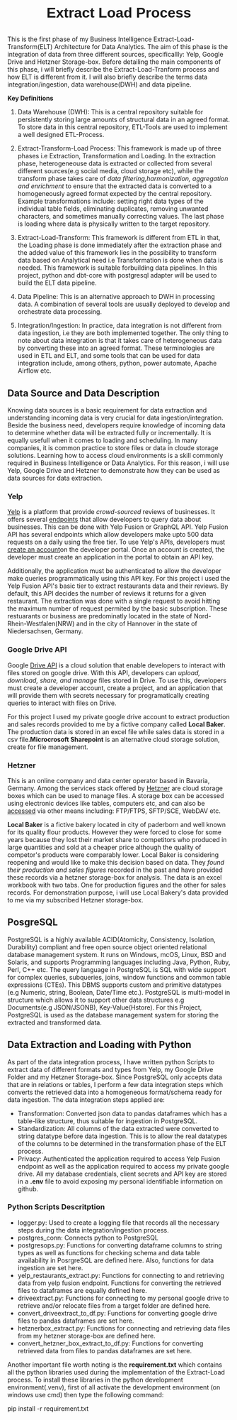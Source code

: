 <link rel="stylesheet" href="background.css">
<h1>
<p style="font-family: Arial, sans-serif; text-align: center; font-size: 2rem"><b>Extract Load Process</b></p>
</h1>
<p>
This is the first phase of my Business Intelligence Extract-Load-Transform(ELT) Architecture for Data Analytics. The aim of this phase is
the integration of data from three different sources, specificallly: Yelp, Google Drive and Hetzner Storage-box. Before detailing the main
components of this phase, i will briefly describe the Extract-Load-Tranform process and how ELT is different from it. I will also briefly
describe the terms data integration/ingestion, data warehouse(DWH) and data pipeline.</p>

**Key Definitions**

1. Data Warehouse (DWH):
This is a central repository suitable for persistently storing large amounts of structural data in an agreed format. To store data in this central repository, ETL-Tools are used to implement a well designed ETL-Process.

2. Extract-Transform-Load Process:
This framework is made up of three phases i.e Extraction, Transformation and Loading. In the extraction phase, heterogeneouse data is extracted
or collected from several different sources(e.g social media, cloud storage etc), while the transform phase takes care of *data filtering,harmonization, aggregation and enrichment* to ensure that the extracted data is converted to a homogeneously agreed format expected by the central repository. Example transformations include: setting right data types of the individual table fields, eliminating duplicates, removing unwanted characters, and sometimes manually correcting values. The last phase is loading where data is physically written to the target repository.

3. Extract-Load-Transform:
This framework is different from ETL in that, the Loading phase is done immediately after the extraction phase and the added value of this framework lies in the possibility to transform data based on Analytical need i.e Transformation is done when data is needed. This framework is suitable forbuilding data pipelines. In this project, python and dbt-core with postgresql adapter will be used to build the ELT data pipeline.

4. Data Pipeline:
This is an alternative approach to DWH in processing data. A combination of several tools are usually deployed to develop and orchestrate data processing. 

4. Integration/Ingestion:
In practice, data integration is not different from data ingestion, i.e they are both implemented together. The only thing to note about data integration
is that it takes care of heterogeneous data by converting these into an agreed format. These terminologies are used in ETL and ELT, and some tools that
can be used for data integration include, among others, python, power automate, Apache Airflow etc.

## Data Source and Data Description
Knowing data sources is a basic requirement for data extraction and understanding incoming data is very crucial for data ingestion/integration. Beside
the business need, developers require knowledge of incoming data to determine whether data will be extracted fully or incrementally. It is equally
usefull when it comes to loading and scheduling. In many companies, it is common practice to store files or data in cloude storage solutions. Learning
how to access cloud environments is a skill commonly required in Business Intelligence or Data Analytics. For this reason, i will use Yelp,
Google Drive and Hetzner to demonstrate how they can be used as data sources for data extraction.

### Yelp
<p>
<a href="https://en.wikipedia.org/wiki/Yelp">Yelp</a> is a platform that provide <em>crowd-sourced</em> reviews of businesses. It offers several <a href='https://docs.developer.yelp.com/docs/getting-started'>endpoints</a> that allow developers to query data about businesses. This can be done with Yelp Fusion or GraphQL API. 
Yelp Fusion API has several endpoints which allow developers make upto 500 data requests on a daily using the free tier. To use Yelp's APIs, 
developers must <a href="https://dash.readme.com/to/yelp-developers/signup">create an account</a>on the developer portal. Once an account is created, the developer must create an application in the portal to obtain an API key.
</p>
<p>
Additionally, the application must be authenticated to allow the developer make queries programmatically using this API key. For this project i used 
the Yelp Fusion API's basic tier to extract restaurants data and their reviews. By default, this API decides the number of reviews it returns for a given 
restaurant. The extraction was done with a single request to avoid hitting the maximum number of request permited by the basic subscription. 
These restuarants or business are predominatly located in the state of Nord-Rhein-Westfalen(NRW) and in the city of Hannover in the state of Niedersachsen, Germany.
</p>

### Google Drive API
Google <a href='https://developers.google.com/workspace/drive'>Drive API</a> is a cloud solution that enable developers to interact with files stored on google drive.
With this API, developers can <em>upload, download, share, and manage</em> files stored in Drive. To use this, developers must create a developer account, create
a project, and an application that will provide them with secrets necessary for programatically creating queries to interact with files on Drive. 
<p>
For this project I used my private google drive account to extract production and sales records provided to me by a fictive company called <b>Local Baker</b>. 
The production data is stored in an excel file while sales data is stored in a csv file.<b>Microcrosoft Sharepoint</b> is an alternative cloud storage solution, create for file management.</p> 

### Hetzner
This is an online company and data center operator based in Bavaria, Germany. Among the services stack offered by <a href='https://www.hetzner.com/'>Hetzner</a> are
cloud storage boxes which can be used to manage files. A storage box can be accessed using electronic devices like tables, computers etc, and can also be 
<a href='https://docs.hetzner.com/storage/storage-box/'>accessed</a> via other means including: FTP/FTPS, SFTP/SCE, WebDAV etc. 
<p><b>Local Baker</b> is a fictive bakery located in city of paderborn and well known for its quality flour products. However they were forced to close for 
some years because they lost their market share to competitors who produced in large quantities and sold at a cheaper price although the quality of competor's 
products were comparably lower. Local Baker is considering reopening and would like to make this decision based on data. They <em>found their production and sales figures</em> 
recorded in the past and have provided these records via a hetzner storage-box for analysis. The data is an excel workbook with two tabs. One for production 
figures and the other for sales records. For demonstration purpose, i will use Local Bakery's data provided to me via my subscribed Hetzner storage-box.</p>

## PosgreSQL 
<p>PostgreSQL is a highly available ACID(Atomicity, Consistency, Isolation, Durability) compliant and free open source object oriented relational database management
system. It runs on Windows, mcOS, Linux, BSD and Solaris, and supports Programming languages including Java, Python, Ruby, Perl, C++ etc. The query language in PostgreSQL
is SQL with wide support for complex queries, subqueries, joins, window functions and common table expressions (CTEs). This DBMS supports custom and primitive datatypes 
(e.g Numeric, string, Boolean, Date/Time etc.). PostgreSQL is multi-model in structure which allows it to support other data structures e.g Documents(e.g JSON/JSONB), 
Key-Value(Hstore). For this Project, PostgreSQL is used as the database management system for storing the extracted and transformed data.</p>

## Data Extraction and Loading with Python
As part of the data integration process, I have written python Scripts to extract data of different formats and types from Yelp, my Google Drive Folder and my Hetzner
Storage-box. Since PostgreSQL only accepts data that are in relations or tables, I perform a few data integration steps which converts the retrieved data into a homogeneous
format/schema ready for data ingestion. The data integration steps applied are:
+ Transformation: Converted json data to pandas dataframes which has a table-like structure, thus suitable for ingestion in PostgreSQL.
+ Standardization: All columns of the data extracted were converted to string datatype before data ingestion. This is to allow the real datatypes of the columns to be
determined in the transformation phase of the ELT process.
+ Privacy: Authenticated the application required to access Yelp Fusion endpoint as well as the application required to access my private google drive. All my database credentials, client secrets and API key are stored in a <b>.env</b> file to avoid exposing my personal identifiable information on github.

### Python Scripts Descritption
- logger.py: Used to create a logging file that records all the necessary steps during the data integration/ingestion process.
- postgres_conn: Connects python to PostgreSQL
- postgresops.py: Functions for converting dataframe columns to string types as well as functions for checking schema and data table availability in PosrgreSQL are defined here. Also, functions for data ingestion are set here.
- yelp_restaurants_extract.py: Functions for connecting to and retrieving data from yelp fusion endpoint. Functions for converting the retrieved files to dataframes are equally defined here.  
- driveextract.py: Functions for connecting to my personal google drive to retrieve and/or relocate files from a target folder are defined here.
- convert_driveextract_to_df.py: Functions for converting google drive files to pandas dataframes are set here.
- hetznerbox_extract.py: Functions for connecting and retrieving data files from my hetzner storage-box are defined here.
- convert_hetzner_box_extract_to_df.py: Functions for converting retrieved data from files to pandas dataframes are set here.

Another important file worth noting is the <b>requirement.txt</b> which contains all the python libraries used during the implementation of the Extract-Load process.
To install these libraries in the python development environment(.venv), first of all activate the development environment (on windows use cmd) then type the
following command:
 
</em>pip install -r requirement.txt</em>
